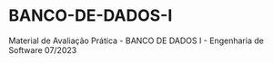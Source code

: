 # BANCO-DE-DADOS-I
Material de Avaliação Prática - BANCO DE DADOS I - Engenharia de Software 07/2023
